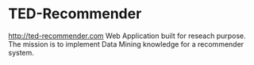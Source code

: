# TED-Recommender
http://ted-recommender.com
Web Application built for reseach purpose. 
The mission is to implement Data Mining knowledge for a recommender system.
